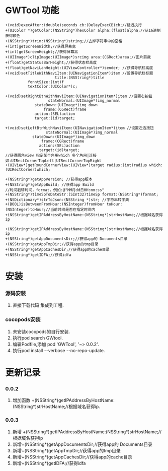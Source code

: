 # GWTool 功能
```objc
+(void)execAfter:(double)seconds cb:(DelayExecCB)cb;//延迟执行
+(UIColor *)getColor:(NSString*)hexColor alpha:(float)alpha;//从16进制获得颜色
+(NSString*)trim:(NSString*)string;//去掉字符串中的空格
+(int)getScreenWidth;//获得屏幕宽
+(int)getScreenHeight;//获得屏幕高
+(UIImage*)clipImage:(UIImage*)srcimg area:(CGRect)area;//图片剪裁
+(float)getStatusBarHeight;//获得状态栏高度
+(float)getNaviLanHeight:(UIViewController*)sender; //获得导航栏高度
+(void)setTitleWithNaviItem:(UINavigationItem*)item //设置导航栏标题
                      title:(NSString*)title 
		  fonntSize:(int)f
		  textColor:(UIColor*)c;

+(void)setRightBtnWithNaviItem:(UINavigationItem*)item //设置右按钮
                   stateNormal:(UIImage*)img_normal
		     stateDown:(UIImage*)img_down
		         frame:(CGRect)frame
			 action:(SEL)action
			 target:(id)target;

+(void)setLeftBtnWithNaviItem:(UINavigationItem*)item //设置左边按钮
                  stateNormal:(UIImage*)img_normal
		    stateDown:(UIImage*)img_down
		        frame:(CGRect)frame
		       action:(SEL)action
		       target:(id)target;
//获得圆角view 指定某个角用which 多个角用|连接 如:UIRectCornerTopLeft|UIRectCornerTopRight
+(UIView*)getRoundCornerView:(UIView*)target radius:(int)radius which:(UIRectCorner)which;

+(NSString*)getAppVersion; //获得app版本
+(NSString*)getAppBuild; //获得app Build
//时间戳转时间，format，例如:@"MM月dd日HH:mm:ss"
+(NSString*)timeSpToDateStr:(SInt32)timeSp format:(NSString*)format;
+(NSDictionary*)strToJson:(NSString *)str; //字符串转字典
+(BOOL)isBetweenFromHour:(NSInteger)fromHour toHour:(NSInteger)toHour;//当前时间是否在指定时间内
+(NSString*)getIPAddressByHostName:(NSString*)strHostName;//根据域名获得ip

+(NSString*)getIPAddressByHostName:(NSString*)strHostName;//根据域名获得ip
+(NSString*)getAppDocumentsDir;//获得app的 Documents目录
+(NSString*)getAppTmpDir;//获得app的tmp目录
+(NSString*)getAppCachesDir;//获得app的cache目录
+(NSString*)getIDFA;//获得idfa

```
# 安装
### 源码安装
1. 直接下载代码 集成到工程.

### cocopods安装
1. 未安装cocopods的自行安装.
2. 执行pod search GWtool.
3. 编辑Podfile,添加 pod 'GWTool', '~> 0.0.2'.
4. 执行pod install --verbose --no-repo-update.

# 更新记录
### 0.0.2
1. 增加函数 +(NSString*)getIPAddressByHostName:(NSString*)strHostName;//根据域名获得ip.

### 0.0.3
1. 新增 +(NSString*)getIPAddressByHostName:(NSString*)strHostName;//根据域名获得ip
2. 新增+(NSString*)getAppDocumentsDir;//获得app的 Documents目录
3. 新增+(NSString*)getAppTmpDir;//获得app的tmp目录
4. 新增+(NSString*)getAppCachesDir;//获得app的cache目录
5. 新增+(NSString*)getIDFA;//获得idfa
